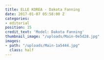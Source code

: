 ```yaml
---
title: ELLE KOREA - Dakota Fanning
date: 2017-01-07 05:58:00 Z
categories:
- editorial
position: 15
credit_text: 'Model: Dakota Fanning'
thumbnail_image: "/uploads/Main-0e5d28.jpg"
images:
- path: "/uploads/Main-1a5444.jpg"
  class: half
---
```


